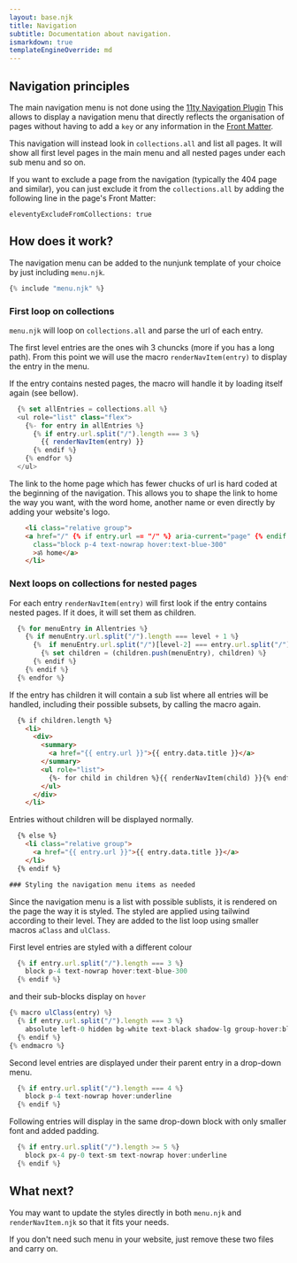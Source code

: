 ```yaml
---
layout: base.njk
title: Navigation
subtitle: Documentation about navigation.
ismarkdown: true
templateEngineOverride: md
---
```

## Navigation principles

The main navigation menu is not done using the [11ty Navigation Plugin](https://www.11ty.dev/docs/plugins/navigation/) This allows to display a navigation menu that directly reflects the organisation of pages without having to add a `key` or any information in the [Front Matter](https://www.11ty.dev/docs/data-frontmatter/).

This navigation will instead look in `collections.all` and list all pages. It will show all first level pages in the main menu and all nested pages under each sub menu and so on. 

If you want to exclude a page from the navigation (typically the 404 page and similar), you can just exclude it from the `collections.all` by adding the following line in the page's Front Matter:

```
eleventyExcludeFromCollections: true
```

## How does it work?

The navigation menu can be added to the nunjunk template of your choice by just including `menu.njk`.

```js
{% include "menu.njk" %}
```

### First loop on collections

`menu.njk` will loop on `collections.all` and parse the url of each entry. 

The first level entries are the ones wih 3 chuncks (more if you has a long path). From this point we will use the macro `renderNavItem(entry)` to display the entry in the menu. 

If the entry contains nested pages, the macro will handle it by loading itself again (see bellow).

```js
  {% set allEntries = collections.all %}
  <ul role="list" class="flex">
    {%- for entry in allEntries %}
      {% if entry.url.split("/").length === 3 %}
        {{ renderNavItem(entry) }}
      {% endif %}
    {% endfor %}
  </ul>
```

The link to the home page which has fewer chucks of url is hard coded at the beginning of the navigation. This allows you to shape the link to home the way you want, with the word home, another name or even directly by adding your website's logo.

```html
    <li class="relative group">
    <a href="/" {% if entry.url == "/" %} aria-current="page" {% endif %}
      class="block p-4 text-nowrap hover:text-blue-300"
      >ॐ home</a> 
    </li>
```

### Next loops on collections for nested pages

For each entry `renderNavItem(entry)` will first look if the entry contains nested pages. If it does, it will set them as children.

```js
  {% for menuEntry in Allentries %}
    {% if menuEntry.url.split("/").length === level + 1 %}
      {%  if menuEntry.url.split("/")[level-2] === entry.url.split("/")[level-2] %}
        {% set children = (children.push(menuEntry), children) %}
      {% endif %}
    {% endif %}
  {% endfor %}
```

If the entry has children it will contain a sub list where all entries will be handled, including their possible subsets, by calling the macro again.

```html
  {% if children.length %}
    <li>
      <div>
        <summary>
          <a href="{{ entry.url }}">{{ entry.data.title }}</a>
        </summary>
        <ul role="list">
          {%- for child in children %}{{ renderNavItem(child) }}{% endfor -%}
        </ul>
      </div>
    </li>
```

Entries without children will be displayed normally.

```html
  {% else %}
    <li class="relative group">
      <a href="{{ entry.url }}">{{ entry.data.title }}</a> 
    </li>
  {% endif %}

### Styling the navigation menu items as needed
```

Since the navigation menu is a list with possible sublists, it is rendered on the page the way it is styled. The styled are applied using tailwind according to their level. They are added to the list loop using smaller macros `aClass` and `ulClass`.

First level entries are styled with a different colour

```js
  {% if entry.url.split("/").length === 3 %}
    block p-4 text-nowrap hover:text-blue-300
  {% endif %}
```

and their sub-blocks display on `hover`

```js
{% macro ulClass(entry) %}
  {% if entry.url.split("/").length === 3 %}
    absolute left-0 hidden bg-white text-black shadow-lg group-hover:block
  {% endif %}
{% endmacro %}
```

Second level entries are displayed under their parent entry in a drop-down menu.

```js
  {% if entry.url.split("/").length === 4 %}
    block p-4 text-nowrap hover:underline
  {% endif %}
```

Following entries will display in the same drop-down block with only smaller font and added padding.

```js
  {% if entry.url.split("/").length >= 5 %}
    block px-4 py-0 text-sm text-nowrap hover:underline
  {% endif %}
```

## What next?

You may want to update the styles directly in both `menu.njk` and `renderNavItem.njk` so that it fits your needs. 

If you don't need such menu in your website, just remove these two files and carry on.

